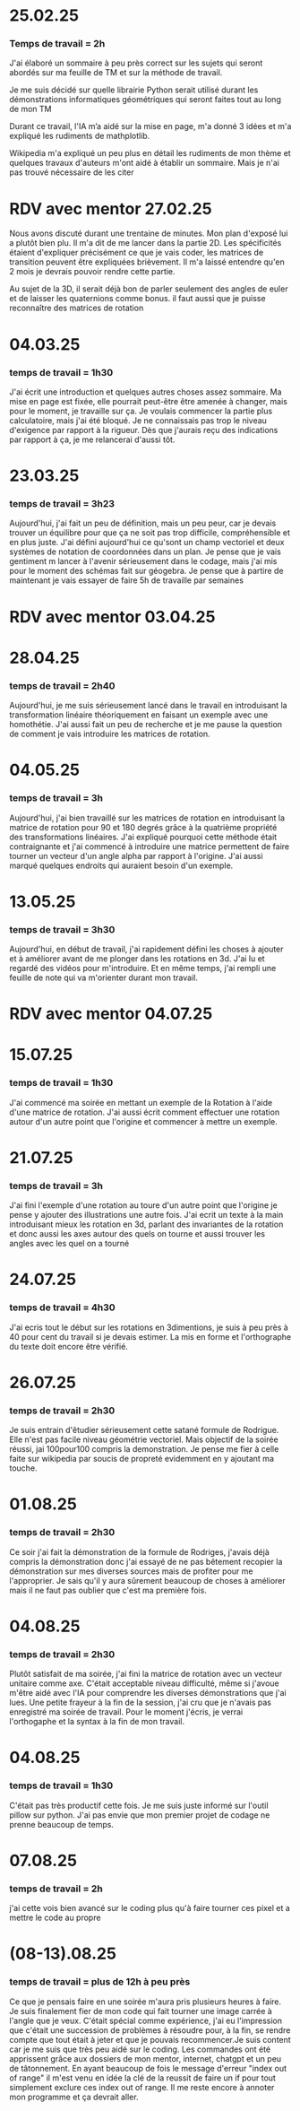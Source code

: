 # 25.02.25
### Temps de travail = 2h
J'ai élaboré un sommaire à peu près correct sur les sujets qui seront abordés sur ma feuille de TM et sur la méthode de travail. 

Je me suis décidé sur quelle librairie Python serait utilisé durant les démonstrations informatiques géométriques qui seront faites 
tout au long de mon TM

Durant ce travail, l'IA m’a aidé sur la mise en page, 
m'a donné 3 idées et m'a expliqué les rudiments de mathplotlib.

Wikipedia m'a expliqué un peu plus en détail les rudiments de mon thème et quelques travaux d'auteurs m'ont aidé à établir un sommaire. Mais je n'ai pas trouvé nécessaire de les citer
# RDV avec mentor 27.02.25
Nous avons discuté durant une trentaine de minutes. Mon plan d'exposé lui a plutôt bien plu.
Il m'a dit de me lancer dans la partie 2D. Les spécificités étaient d'expliquer précisément ce que je vais coder, les matrices de transition peuvent être expliquées brièvement.
Il m'a laissé entendre qu'en 2 mois je devrais pouvoir rendre cette partie. 

Au sujet de la 3D, il serait déjà bon de parler seulement des angles de euler et de laisser les quaternions comme bonus. il faut aussi que je puisse reconnaître des matrices de rotation
# 04.03.25
### temps de travail = 1h30
J'ai écrit une introduction et quelques autres choses assez sommaire. Ma mise en page est fixée, elle pourrait peut-être être amenée à changer,
 mais pour le moment, je travaille sur ça. Je voulais commencer la partie plus calculatoire,
  mais j'ai été bloqué. Je ne connaissais pas trop le niveau d'exigence par rapport à la rigueur. 
  Dès que j'aurais reçu des indications par rapport à ça, je me relancerai d'aussi tôt. 
  # 23.03.25
### temps de travail = 3h23
Aujourd'hui, j'ai fait un peu de définition, mais un peu peur, car je devais trouver un équilibre pour que ça ne soit pas trop difficile, compréhensible et en plus juste. J'ai défini aujourd'hui ce qu'sont un champ vectoriel et deux systèmes de notation de coordonnées dans un plan. Je pense que je vais gentiment m lancer à l'avenir sérieusement dans le codage, mais j'ai mis pour le moment des schémas fait sur géogebra. Je pense que à partire de maintenant je vais essayer de faire 5h de travaille par semaines 
# RDV avec mentor 03.04.25
 # 28.04.25
### temps de travail = 2h40

Aujourd'hui, je me suis sérieusement lancé dans le travail en introduisant la transformation linéaire théoriquement en faisant un exemple avec une homothétie. J'ai aussi fait un peu de recherche et je me pause la question de comment je vais introduire les matrices de rotation. 
# 04.05.25
### temps de travail = 3h
Aujourd'hui, j'ai bien travaillé sur les matrices de rotation en introduisant la matrice de rotation pour 90 et 180 degrés grâce à la quatrième propriété des transformations linéaires. J'ai expliqué pourquoi cette méthode était contraignante et j'ai commencé à introduire une matrice permettent de faire tourner un vecteur d'un angle alpha par rapport à l'origine. J'ai aussi marqué quelques endroits qui auraient besoin d'un exemple.
# 13.05.25
### temps de travail = 3h30
Aujourd'hui, en début de travail, j'ai rapidement défini les choses à ajouter et à améliorer avant de me plonger dans les rotations en 3d. J'ai lu et regardé des vidéos pour m'introduire. Et en même temps, j'ai rempli une feuille de note qui va m'orienter durant mon travail. 
# RDV avec mentor 04.07.25 
# 15.07.25
### temps de travail = 1h30
J'ai commencé ma soirée en mettant un exemple de la 
Rotation à l'aide d'une matrice de rotation.  J'ai aussi écrit comment effectuer une rotation autour d'un autre point que l'origine et commencer à mettre un exemple.
# 21.07.25
### temps de travail = 3h
J'ai fini l'exemple d'une rotation au toure d'un autre point que l'origine je pense y ajouter des illustrations une autre fois. J'ai ecrit un texte à la main introduisant mieux les rotation en 3d, parlant des invariantes de la rotation et donc aussi les axes autour des quels on tourne et aussi trouver les angles avec les quel on a tourné
# 24.07.25
### temps de travail = 4h30
J'ai ecris tout le début sur les rotations en 3dimentions, je suis à peu près à 40 pour cent du travail si je devais estimer. La mis en forme et l'orthographe du texte doit encore être vérifié.
# 26.07.25
### temps de travail = 2h30
Je suis entrain d'êtudier sérieusement cette satané formule de Rodrigue. Elle n'est pas facile niveau géométrie vectoriel. Mais objectif de la soirée réussi, jai 100pour100 compris la demonstration. Je pense me fier à celle faite sur wikipedia par soucis de propreté evidemment en y ajoutant ma touche.
# 01.08.25
### temps de travail = 2h30
Ce soir j'ai fait la démonstration de la formule de Rodriges, j'avais déjà compris la démonstration donc j'ai essayé de ne pas bêtement recopier la démonstration sur mes diverses sources mais de profiter pour me l'approprier. Je sais qu'il y aura sûrement beaucoup de choses à améliorer mais il ne faut pas oublier que c'est ma première fois.
# 04.08.25
### temps de travail = 2h30
Plutôt satisfait de ma soirée, j'ai fini la matrice de rotation avec un vecteur unitaire comme axe. C'était acceptable niveau difficulté, même si j'avoue m'être aidé avec l'IA pour comprendre les diverses démonstrations que j'ai lues. Une petite frayeur à la fin de la session, j'ai cru que je n'avais pas enregistré ma soirée de travail. Pour le moment j'écris, je verrai l'orthogaphe et la syntax à la fin de mon travail.
# 04.08.25
### temps de travail = 1h30
C'était pas très productif cette fois. Je me suis juste informé sur l'outil pillow sur python. J'ai pas envie que mon premier projet de codage ne prenne 
beaucoup de temps. 
# 07.08.25
### temps de travail = 2h
j'ai cette vois bien avancé sur le coding plus qu'à faire tourner ces pixel et a mettre le code au propre
# (08-13).08.25
### temps de travail = plus de 12h à peu près
Ce que je pensais faire en une soirée m'aura pris plusieurs heures à faire. Je suis finalement fier de mon code qui fait tourner une image carrée à l'angle que je veux. C'était spécial comme expérience, j'ai eu l'impression que c'était une succession de problèmes à résoudre pour, à la fin, se rendre compte que tout était à jeter et que je pouvais recommencer.Je suis content car je me suis que très peu aidé sur le coding. Les commandes ont été apprissent grâce aux dossiers de mon mentor, internet, chatgpt et un peu de tâtonnement. En ayant beaucoup de fois le message d'erreur "index out of range" il m'est venu en idée la clé de la reussit de faire un if pour tout simplement exclure ces index out of range. 
Il me reste encore à annoter mon programme et ça devrait aller.